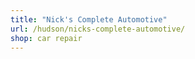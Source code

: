 ```yaml
---
title: "Nick's Complete Automotive"
url: /hudson/nicks-complete-automotive/
shop: car repair
---
```

